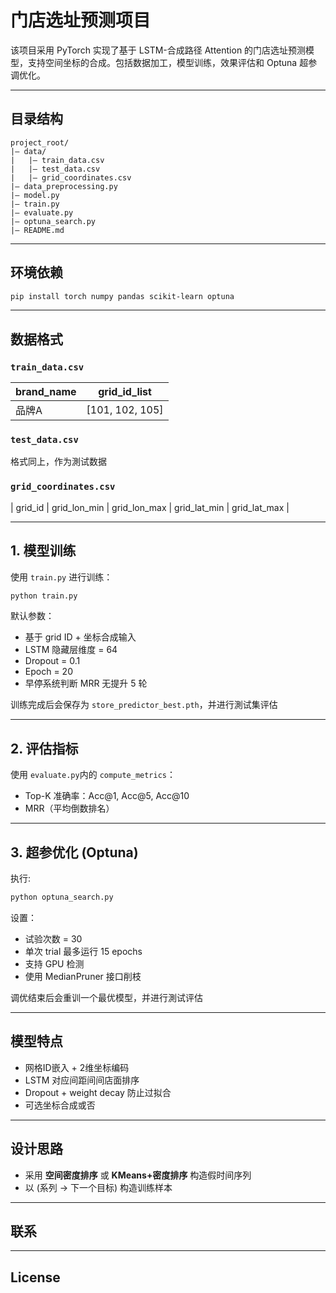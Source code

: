 # 门店选址预测项目

该项目采用 PyTorch 实现了基于 LSTM-合成路径 Attention 的门店选址预测模型，支持空间坐标的合成。包括数据加工，模型训练，效果评估和 Optuna 超参调优化。

---

## 目录结构

```
project_root/
|— data/
|   |— train_data.csv
|   |— test_data.csv
|   |— grid_coordinates.csv
|— data_preprocessing.py
|— model.py
|— train.py
|— evaluate.py
|— optuna_search.py
|— README.md
```

---

## 环境依赖

```bash
pip install torch numpy pandas scikit-learn optuna
```

---

## 数据格式

### `train_data.csv`

| brand\_name | grid\_id\_list   |
| ----------- | ---------------- |
| 品牌A         | \[101, 102, 105] |

### `test_data.csv`

格式同上，作为測试数据

### `grid_coordinates.csv`

\| grid\_id | grid\_lon\_min | grid\_lon\_max | grid\_lat\_min | grid\_lat\_max |

---

## 1. 模型训练

使用 `train.py` 进行训练：

```bash
python train.py
```

默认参数：

* 基于 grid ID + 坐标合成输入
* LSTM 隐藏层维度 = 64
* Dropout = 0.1
* Epoch = 20
* 早停系统判断 MRR 无提升 5 轮

训练完成后会保存为 `store_predictor_best.pth`，并进行測试集评估

---

## 2. 评估指标

使用 `evaluate.py`内的 `compute_metrics`：

* Top-K 准确率：Acc\@1, Acc\@5, Acc\@10
* MRR（平均倒数排名）

---

## 3. 超参优化 (Optuna)

执行:

```bash
python optuna_search.py
```

设置：

* 试验次数 = 30
* 单次 trial 最多运行 15 epochs
* 支持 GPU 检测
* 使用 MedianPruner 接口削枝

调优结束后会重训一个最优模型，并进行測试评估

---

## 模型特点

* 网格ID嵌入 + 2维坐标编码
* LSTM 对应间距间间店面排序
* Dropout + weight decay 防止过拟合
* 可选坐标合成或否

---

## 设计思路

* 采用 **空间密度排序** 或 **KMeans+密度排序** 构造假时间序列
* 以 (系列 -> 下一个目标) 构造训练样本

---

## 联系



---

## License


